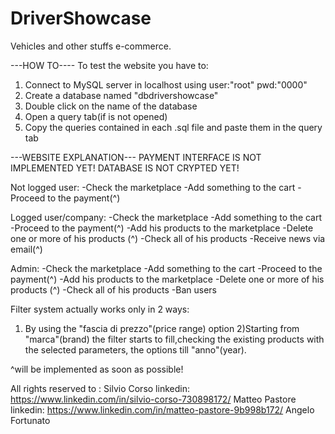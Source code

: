 # DriverShowcase
Vehicles and other stuffs e-commerce.

---HOW TO----
To test the website you have to:
1) Connect to MySQL server in localhost using user:"root" pwd:"0000"
2) Create a database named "dbdrivershowcase"
3) Double click on the name of the database
4) Open a query tab(if is not opened)
5) Copy the queries contained in each .sql file and paste them in the query tab

---WEBSITE EXPLANATION---
PAYMENT INTERFACE IS NOT IMPLEMENTED YET!
DATABASE IS NOT CRYPTED YET!

Not logged user:
-Check the marketplace
-Add something to the cart
-Proceed to the payment(^)

Logged user/company:
-Check the marketplace
-Add something to the cart
-Proceed to the payment(^)
-Add his products to the marketplace
-Delete one or more of his products (^)
-Check all of his products
-Receive news via email(^)

Admin:
-Check the marketplace
-Add something to the cart
-Proceed to the payment(^)
-Add his products to the marketplace
-Delete one or more of his products (^)
-Check all of his products
-Ban users

Filter system actually works only in 2 ways:
1) By using the "fascia di prezzo"(price range) option 
2)Starting from "marca"(brand) the filter starts to fill,checking the existing products with the selected parameters, the options 
till "anno"(year).

^will be implemented as soon as possible!

All rights reserved to :
Silvio Corso     linkedin: https://www.linkedin.com/in/silvio-corso-730898172/
Matteo Pastore   linkedin: https://www.linkedin.com/in/matteo-pastore-9b998b172/
Angelo Fortunato
